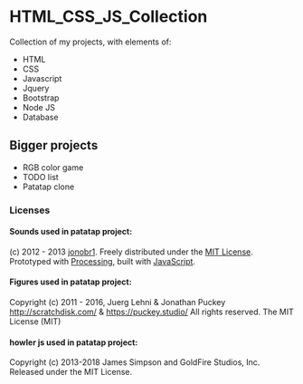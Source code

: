 # HTML_CSS_JS_Collection
Collection of my projects, with elements of:
- HTML
- CSS
- Javascript
- Jquery
- Bootstrap
- Node JS
- Database

## Bigger projects
- RGB color game
- TODO list
- Patatap clone


### Licenses
#### Sounds used in patatap project:
(c) 2012 - 2013 [jonobr1](http://jonobr1.com/). Freely distributed under the [MIT License](http://opensource.org/licenses/MIT). Prototyped with [Processing](http://processing.org/), built with [JavaScript](http://jonobr1.github.com/two.js).
#### Figures used in patatap project:
Copyright (c) 2011 - 2016, Juerg Lehni & Jonathan Puckey http://scratchdisk.com/ & https://puckey.studio/ All rights reserved. The MIT License (MIT)
#### howler js used in patatap project:
Copyright (c) 2013-2018 James Simpson and GoldFire Studios, Inc. Released under the MIT License.
